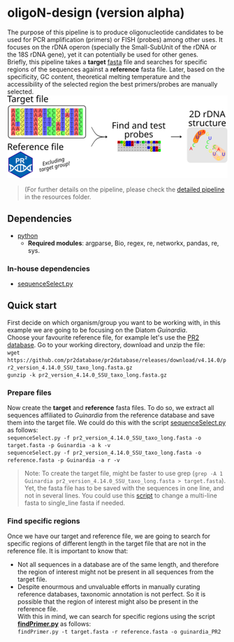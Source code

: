# oligoN-design (version alpha)
  
The purpose of this pipeline is to produce oligonucleotide candidates to be used for PCR amplification (primers) or FISH (probes) among other uses. It focuses on the rDNA operon (specially the Small-SubUnit of the rDNA or the 18S rDNA gene), yet it can potentially be used for other genes.  
Briefly, this pipeline takes a **target** [fasta](https://en.wikipedia.org/wiki/FASTA) file and searches for specific regions of the sequences against a **reference** fasta file. Later, based on the specificity, GC content, theoretical melting temperature and the accessibility of the selected region the best primers/probes are manually selected.  
![brief_pipeline](/resources/bioinfo_pipeline_ppt.png)  
>(For further details on the pipeline, please check the [detailed pipeline](/resources/bioinfo_pipeline.pdf) in the resources folder.  
  
## Dependencies  
- [python](https://www.python.org/)  
    -   **Required modules**: argparse, Bio, regex, re, networkx, pandas, re, sys.  
### In-house dependencies
- [sequenceSelect.py](https://github.com/MiguelMSandin/fasta-functions/tree/main/scripts/sequenceSelect.py)
  
## Quick start  
First decide on which organism/group you want to be working with, in this example we are going to be focusing on the Diatom *Guinardia*.  
Choose your favourite reference file, for example let's use the [PR2 database](https://pr2-database.org/). Go to your working directory, download and unzip the file:  
`wget https://github.com/pr2database/pr2database/releases/download/v4.14.0/pr2_version_4.14.0_SSU_taxo_long.fasta.gz`  
`gunzip -k pr2_version_4.14.0_SSU_taxo_long.fasta.gz`  
### Prepare files
Now create the **target** and **reference** fasta files. To do so, we extract all sequences affiliated to *Guinardia* from the reference database and save them into the target file. We could do this with the script [sequenceSelect.py](https://github.com/MiguelMSandin/fasta-functions/tree/main/scripts/sequenceSelect.py) as follows:  
`sequenceSelect.py -f pr2_version_4.14.0_SSU_taxo_long.fasta -o target.fasta -p Guinardia -a k -v`  
`sequenceSelect.py -f pr2_version_4.14.0_SSU_taxo_long.fasta -o reference.fasta -p Guinardia -a r -v` 
>Note: To create the target file, might be faster to use grep (`grep -A 1 Guinardia pr2_version_4.14.0_SSU_taxo_long.fasta > target.fasta`). Yet, the fasta file has to be saved with the sequences in one line, and not in several lines. You could use this [script](https://github.com/MiguelMSandin/fasta-functions/tree/main/scripts/multi2linefasta.py) to change a multi-line fasta to single_line fasta if needed.  
### Find specific regions  
Once we have our target and reference file, we are going to search for specific regions of different length in the target file that are not in the reference file. It is important to know that:  
- Not all sequences in a database are of the same length, and therefore the region of interest might not be present in all sequences from the target file.
- Despite enourmous and unvaluable efforts in manually curating reference databases, taxonomic annotation is not perfect. So it is possible that the region of interest might also be present in the reference file.  
With this in mind, we can search for specific regions using the script **[findPrimer.py](https://github.com/MiguelMSandin/oligoN-design/tree/main/scripts/findPrimer.py)** as follows:  
`findPrimer.py -t target.fasta -r reference.fasta -o guinardia_PR2`  

